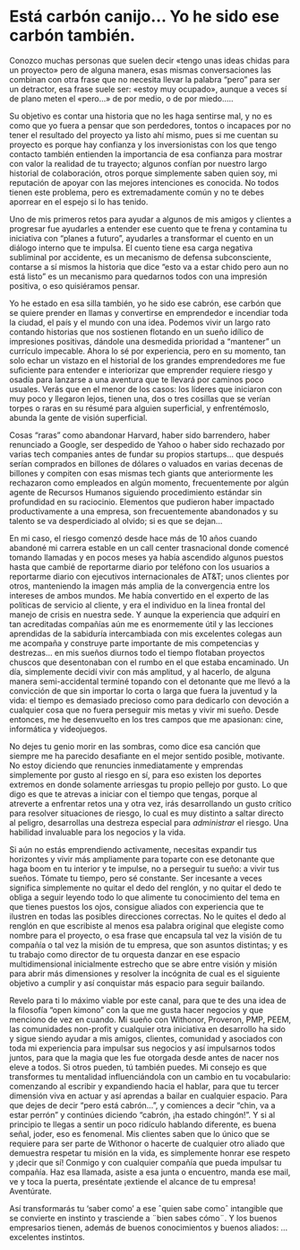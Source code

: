 #  Está carbón canijo… Yo he sido ese carbón también.
Conozco muchas personas que suelen decir «tengo unas ideas chidas para un proyecto» pero de alguna manera, esas mismas conversaciones las combinan con otra frase que no necesita llevar la palabra “pero” para ser un detractor, esa frase suele ser: «estoy muy ocupado», aunque a veces sí de plano meten el «pero…» de por medio, o de por miedo.....

Su objetivo es contar una historia que no les haga sentirse mal, y no es como que yo fuera a pensar que son perdedores, tontos o incapaces por no tener el resultado del proyecto ya listo ahí mismo, pues si me cuentan su proyecto es porque hay confianza y los inversionistas con los que tengo contacto también entienden la importancia de esa confianza para mostrar con valor la realidad de tu trayecto; algunos confían por nuestro largo historial de colaboración, otros porque simplemente saben quien soy, mi reputación de apoyar con las mejores intenciones es conocida. No todos tienen este problema, pero es extremadamente común y no te debes aporrear en el espejo si lo has tenido.

Uno de mis primeros retos para ayudar a algunos de mis amigos y clientes a progresar fue ayudarles a entender ese cuento que te frena y contamina tu iniciativa con “planes a futuro”, ayudarles a transformar el cuento en un diálogo interno que te impulsa. El cuento tiene esa carga negativa subliminal por accidente, es un mecanismo de defensa subconsciente, contarse a sí mismos la historia que dice “esto va a estar chido pero aun no está listo” es un mecanismo para quedarnos todos con una impresión positiva, o eso quisiéramos pensar.

Yo he estado en esa silla también, yo he sido ese cabrón, ese carbón que se quiere prender en llamas y convertirse en emprendedor e incendiar toda la ciudad, el país y el mundo con una idea. Podemos vivir un largo rato contando historias que nos sostienen flotando en un sueño idílico de impresiones positivas, dándole una desmedida prioridad a “mantener” un currículo impecable. Ahora lo sé por experiencia, pero en su momento, tan solo echar un vistazo en el historial de los grandes emprendedores me fue suficiente para entender e interiorizar que emprender requiere riesgo y osadía para lanzarse a una aventura que te llevará por caminos poco usuales. Verás que en el menor de los casos: los líderes que iniciaron con muy poco y llegaron lejos, tienen una, dos o tres cosillas que se verían torpes o raras en su résumé para alguien superficial, y enfrentémoslo, abunda la gente de visión superficial.

Cosas “raras” como abandonar Harvard, haber sido barrendero, haber renunciado a Google, ser despedido de Yahoo o haber sido rechazado por varias tech companies antes de fundar su propios startups… que después serían comprados en billones de dólares o valuados en varias decenas de billones y compiten con esas mismas tech giants que anteriormente les rechazaron como empleados en algún momento, frecuentemente por algún agente de Recursos Humanos siguiendo procedimiento estándar sin profundidad en su raciocinio. Elementos que pudieron haber impactado productivamente a una empresa, son frecuentemente abandonados y su talento se va desperdiciado al olvido; si es que se dejan…

En mi caso, el riesgo comenzó desde hace más de 10 años cuando abandoné mi carrera estable en un call center trasnacional donde comencé tomando llamadas y en pocos meses ya había ascendido algunos puestos hasta que cambié de reportarme diario por teléfono con los usuarios a reportarme diario con ejecutivos internacionales de AT&T; unos clientes por otros, manteniendo la imagen más amplia de la convergencia entre los intereses de ambos mundos. Me había convertido en el experto de las políticas de servicio al cliente, y era el individuo en la linea frontal del manejo de crisis en nuestra sede. Y aunque la experiencia que adquirí en tan acreditadas compañías aún me es enormemente útil y las lecciones aprendidas de la sabiduría intercambiada con mis excelentes colegas aun me acompaña y construye parte importante de mis competencias y destrezas… en mis sueños diurnos todo el tiempo flotaban proyectos chuscos que desentonaban con el rumbo en el que estaba encaminado. Un día, simplemente decidí vivir con más amplitud, y al hacerlo, de alguna manera semi-accidental terminé topando con el detonante que me llevó a la convicción de que sin importar lo corta o larga que fuera la juventud y la vida: el tiempo es demasiado precioso como para dedicarlo con devoción a cualquier cosa que no fuera perseguir mis metas y vivir mi sueño. Desde entonces, me he desenvuelto en los tres campos que me apasionan: cine, informática y videojuegos.

No dejes tu genio morir en las sombras, como dice esa canción que siempre me ha parecido desafiante en el mejor sentido posible, motivante. No estoy diciendo que renuncies inmediatamente y emprendas simplemente por gusto al riesgo en sí, para eso existen los deportes extremos en donde solamente arriesgas tu propio pellejo por gusto. Lo que digo es que te atrevas a iniciar con el tiempo que tengas, porque al atreverte a enfrentar retos una y otra vez, irás desarrollando un gusto crítico para resolver situaciones de riesgo, lo cual es muy distinto a saltar directo al peligro, desarrollas una destreza especial para _administrar_ el riesgo. Una habilidad invaluable para los negocios y la vida.

Si aún no estás emprendiendo activamente, necesitas expandir tus horizontes y vivir más ampliamente para toparte con ese detonante que haga boom en tu interior y te impulse, no a perseguir tu sueño: a vivir tus sueños. Tómate tu tiempo, pero sé constante. Ser incesante a veces significa simplemente no quitar el dedo del renglón, y no quitar el dedo te obliga a seguir leyendo todo lo que alimente tu conocimiento del tema en que tienes puestos los ojos, consigue aliados con experiencia que te ilustren en todas las posibles direcciones correctas. No le quites el dedo al renglón en que escribiste al menos esa palabra original que elegiste como nombre para el proyecto, o esa frase que encapsula tal vez la visión de tu compañía o tal vez la misión de tu empresa, que son asuntos distintas; y es tu trabajo como director de tu orquesta danzar en ese espacio multidimensional inicialmente estrecho que se abre entre visión y misión para abrir más dimensiones y resolver la incógnita de cual es el siguiente objetivo a cumplir y así conquistar más espacio para seguir bailando.

Revelo para ti lo máximo viable por este canal, para que te des una idea de la filosofía “open kimono” con la que me gusta hacer negocios y que menciono de vez en cuando.
Mi sueño con Withonor, Proveron, PMP, PEEM, las comunidades non-profit y cualquier otra iniciativa en desarrollo ha sido y sigue siendo ayudar a mis amigos, clientes, comunidad y asociados con toda mi experiencia para impulsar sus negocios y así impulsarnos todos juntos, para que la magia que les fue otorgada desde antes de nacer nos eleve a todos. Si otros pueden, tú también puedes.
Mi consejo es que transformes tu mentalidad influenciándola con un cambio en tu vocabulario: comenzando al escribir y expandiendo hacia el hablar, para que tu tercer dimensión viva en actuar y así aprendas a bailar en cualquier espacio. Para que dejes de decir “pero está cabrón…”, y comiences a decir “chin, va a estar perrón” y continúes diciendo “cabrón, ¡ha estado chingón!”.
Y si al principio te llegas a sentir un poco ridículo hablando diferente, es buena señal, joder, eso es fenomenal.
Mis clientes saben que lo único que se requiere para ser parte de Withonor o hacerte de cualquier otro aliado que demuestra respetar tu misión en la vida, es simplemente honrar ese respeto y ¡decir que sí! Conmigo y con cualquier compañía que pueda impulsar tu compañía. Haz esa llamada, asiste a esa junta o encuentro, manda ese mail, ve y toca la puerta, preséntate ¡extiende el alcance de tu empresa! Aventúrate.

Así transformarás tu ‘saber como’ a ese ˆquien sabe comoˆ intangible que se convierte en instinto y trasciende a ¨bien sabes cómo¨.
Y los buenos empresarios tienen,
además de buenos conocimientos y buenos aliados:
…excelentes instintos.
